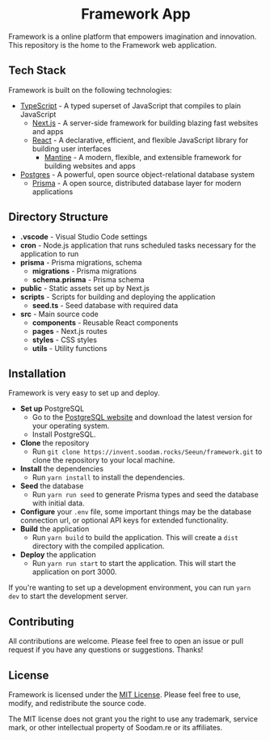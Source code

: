 <div align="center">
  <h1>Framework App</h1>
</div>

Framework is a online platform that empowers imagination and innovation. This repository is the home to the Framework web application.

## Tech Stack

Framework is built on the following technologies:

- [TypeScript](https://www.typescriptlang.org) - A typed superset of JavaScript that compiles to plain JavaScript
  - [Next.js](https://nextjs.org) - A server-side framework for building blazing fast websites and apps
  - [React](https://reactjs.org) - A declarative, efficient, and flexible JavaScript library for building user interfaces
    - [Mantine](https://mantine.dev) - A modern, flexible, and extensible framework for building websites and apps
- [Postgres](https://www.postgresql.org) - A powerful, open source object-relational database system
  - [Prisma](https://https://www.prisma.io) - A open source, distributed database layer for modern applications

## Directory Structure

- **.vscode** - Visual Studio Code settings
- **cron** - Node.js application that runs scheduled tasks necessary for the application to run
- **prisma** - Prisma migrations, schema
  - **migrations** - Prisma migrations
  - **schema.prisma** - Prisma schema
- **public** - Static assets set up by Next.js
- **scripts** - Scripts for building and deploying the application
  - **seed.ts** - Seed database with required data
- **src** - Main source code
  - **components** - Reusable React components
  - **pages** - Next.js routes
  - **styles** - CSS styles
  - **utils** - Utility functions

## Installation

Framework is very easy to set up and deploy.

- **Set up** PostgreSQL
  - Go to the [PostgreSQL website](https://www.postgresql.org/download/) and download the latest version for your operating system.
  - Install PostgreSQL.
- **Clone** the repository
  - Run `git clone https://invent.soodam.rocks/Seeun/framework.git` to clone the repository to your local machine.
- **Install** the dependencies
  - Run `yarn install` to install the dependencies.
- **Seed** the database
  - Run `yarn run seed` to generate Prisma types and seed the database with initial data.
- **Configure** your `.env` file, some important things may be the database connection url, or optional API keys for extended functionality.
- **Build** the application
  - Run `yarn build` to build the application. This will create a `dist` directory with the compiled application.
- **Deploy** the application
  - Run `yarn run start` to start the application. This will start the application on port 3000.

If you're wanting to set up a development environment, you can run `yarn dev` to start the development server.

## Contributing

All contributions are welcome. Please feel free to open an issue or pull request if you have any questions or suggestions. Thanks!

## License

Framework is licensed under the [MIT License](https://opensource.org/licenses/MIT). Please feel free to use, modify, and redistribute the source code.

The MIT license does not grant you the right to use any trademark, service mark, or other intellectual property of Soodam.re or its affiliates.
